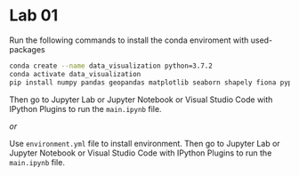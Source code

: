 # Lab 01

Run the following commands to install the conda enviroment with used-packages
```bash
conda create --name data_visualization python=3.7.2
conda activate data_visualization
pip install numpy pandas geopandas matplotlib seaborn shapely fiona pyproj rtree geopy mapclassify pycountry ipykernel jupyter jupyterlab


```
Then go to Jupyter Lab or Jupyter Notebook or Visual Studio Code with IPython Plugins to run the `main.ipynb` file.

*or* 

Use `environment.yml` file to install environment. 
Then go to Jupyter Lab or Jupyter Notebook or Visual Studio Code with IPython Plugins to run the `main.ipynb` file.